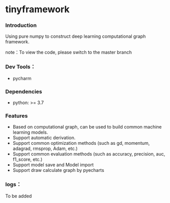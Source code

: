 # tinyframework

### Introduction
Using pure numpy to construct deep learning computational graph framework.

note：To view the code, please switch to the master branch

### Dev Tools： 
- pycharm

### Dependencies
- python: >= 3.7

### Features
- Based on computational graph, can be used to build common machine learning models.
- Support automatic derivation.
- Support common optimization methods (such as gd, momentum, adagrad, rmsprop, Adam, etc.)
- Support common evaluation methods (such as accuracy, precision, auc, f1_score, etc.)
- Support model save and Model import
- Support draw calculate graph by pyecharts

### logs：
To be added
